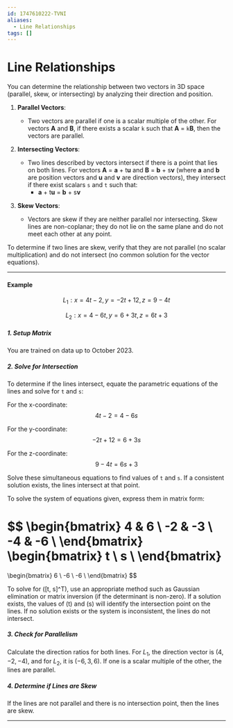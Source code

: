 ```yaml
---
id: 1747610222-TVNI
aliases:
  - Line Relationships
tags: []
---
```


# Line Relationships

You can determine the relationship between two vectors in 3D space (parallel, skew, or intersecting) by analyzing their direction and position.

1. **Parallel Vectors**: 
   - Two vectors are parallel if one is a scalar multiple of the other. For vectors **A** and **B**, if there exists a scalar `k` such that **A** = `k`**B**, then the vectors are parallel.

2. **Intersecting Vectors**: 
   - Two lines described by vectors intersect if there is a point that lies on both lines. For vectors **A** = **a** + t**u** and **B** = **b** + s**v** (where **a** and **b** are position vectors and **u** and **v** are direction vectors), they intersect if there exist scalars `s` and `t` such that:
     - **a** + t**u** = **b** + s**v**

3. **Skew Vectors**: 
   - Vectors are skew if they are neither parallel nor intersecting. Skew lines are non-coplanar; they do not lie on the same plane and do not meet each other at any point.

To determine if two lines are skew, verify that they are not parallel (no scalar multiplication) and do not intersect (no common solution for the vector equations).

---
#### Example

$$ L_1: x=4t-2, y=-2t+12, z=9-4t$$

$$ L_2: x=4-6t, y=6+3t, z=6t+3$$


##### 1. Setup Matrix


You are trained on data up to October 2023.

##### 2. Solve for Intersection

To determine if the lines intersect, equate the parametric equations of the lines and solve for `t` and `s`:

For the x-coordinate:
$$ 4t - 2 = 4 - 6s $$

For the y-coordinate:
$$ -2t + 12 = 6 + 3s $$

For the z-coordinate:
$$ 9 - 4t = 6s + 3 $$

Solve these simultaneous equations to find values of `t` and `s`. If a consistent solution exists, the lines intersect at that point.

To solve the system of equations given, express them in matrix form:

$$
\begin{bmatrix}
4 & 6 \\
-2 & -3 \\
-4 & -6 \\
\end{bmatrix}
\begin{bmatrix}
t \\
s \\
\end{bmatrix}
=
\begin{bmatrix}
6 \\
-6 \\
-6 \\
\end{bmatrix}
$$

To solve for \([t, s]^T\), use an appropriate method such as Gaussian elimination or matrix inversion (if the determinant is non-zero). If a solution exists, the values of \(t\) and \(s\) will identify the intersection point on the lines. If no solution exists or the system is inconsistent, the lines do not intersect.
##### 3. Check for Parallelism

Calculate the direction ratios for both lines. For $L_1$, the direction vector is $(4, -2, -4)$, and for $L_2$, it is $(-6, 3, 6)$. If one is a scalar multiple of the other, the lines are parallel.

##### 4. Determine if Lines are Skew

If the lines are not parallel and there is no intersection point, then the lines are skew.

---
